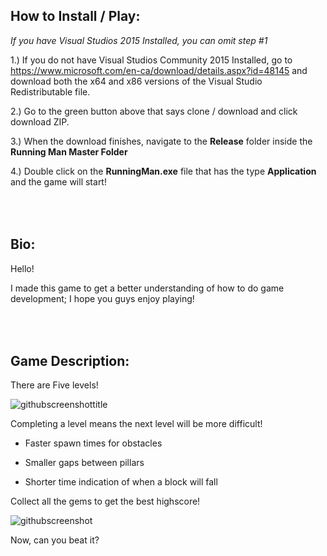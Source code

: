 How to Install / Play:
--------------

<i>If you have Visual Studios 2015 Installed, you can omit step #1</i>

1.) If you do not have Visual Studios Community 2015 Installed, go to https://www.microsoft.com/en-ca/download/details.aspx?id=48145 and download both the x64 and x86 versions of the Visual Studio Redistributable file.

2.) Go to the green button above that says clone / download and click download ZIP.

3.) When the download finishes, navigate to the <strong>Release</strong> folder inside the <strong>Running Man Master Folder</strong>

4.) Double click on the <strong>RunningMan.exe</strong> file that has the type <strong>Application</strong> and the game will start!

<br /><br />
Bio:
-------------

Hello!

I made this game to get a better understanding of how to do game development; I hope you guys enjoy playing!

<br /><br />
Game Description:
-----------------

There are Five levels!

![githubscreenshottitle](https://cloud.githubusercontent.com/assets/15184861/23838211/30bbfa90-0761-11e7-9817-05df33747a35.png)

Completing a level means the next level will be more difficult!

- Faster spawn times for obstacles

- Smaller gaps between pillars

- Shorter time indication of when a block will fall

Collect all the gems to get the best highscore!

![githubscreenshot](https://cloud.githubusercontent.com/assets/15184861/23838157/8c693be2-0760-11e7-8b09-0b4c772a1a41.png)

Now, can you beat it?


